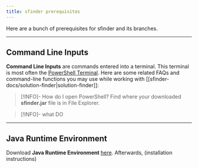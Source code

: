 ```yaml
---
title: sfinder prerequisites
---
```

Here are a bunch of prerequisites for sfinder and its branches.
___
## Command Line Inputs
**Command Line Inputs** are commands entered into a terminal. This terminal is most often the <u>PowerShell Terminal</u>. Here are some related FAQs and command-line functions you may use while working with [[sfinder-docs/solution-finder|solution-finder]]:
>[!INFO]- How do I open PowerShell?
>Find where your downloaded **sfinder.jar** file is in File Explorer.

>[!INFO]- what DO


___
## Java Runtime Environment
Download **Java Runtime Environment** [here](https://www.oracle.com/java/technologies/javase-jre8-downloads.html). Afterwards, (installation instructions)
